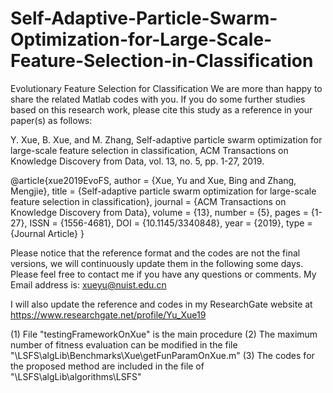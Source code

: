 # Self-Adaptive-Particle-Swarm-Optimization-for-Large-Scale-Feature-Selection-in-Classification
Evolutionary Feature Selection for Classification
We are more than happy to share the related Matlab codes with you. If you do some further studies based on this research work,  please cite this study as a reference in your paper(s) as follows:

Y. Xue, B. Xue, and M. Zhang, Self-adaptive particle swarm optimization for large-scale feature selection in classification, ACM Transactions on Knowledge Discovery from Data, vol. 13, no. 5, pp. 1-27, 2019.

@article{xue2019EvoFS,
   author = {Xue, Yu and Xue, Bing and Zhang, Mengjie},
   title = {Self-adaptive particle swarm optimization for large-scale feature selection in classification},
   journal = {ACM Transactions on Knowledge Discovery from Data},
   volume = {13},
   number = {5},
   pages = {1-27},
   ISSN = {1556-4681},
   DOI = {10.1145/3340848},
   year = {2019},
   type = {Journal Article}
}



Please notice that the reference format and the codes are not the final versions, we will continuously update them in the following some days. Please feel free to contact me if you have any questions or comments. My Email address is: xueyu@nuist.edu.cn

I will also update the reference and codes in my ResearchGate website at 
https://www.researchgate.net/profile/Yu_Xue19

(1) File "testingFrameworkOnXue" is the main procedure
(2) The maximum number of fitness evaluation can be modified in the file "\LSFS\algLib\Benchmarks\Xue\getFunParamOnXue.m"
(3) The codes for the proposed method are included in the file of "\LSFS\algLib\algorithms\LSFS"
